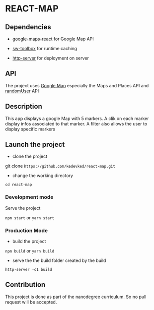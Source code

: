 # REACT-MAP

## Dependencies

- [google-maps-react](https://github.com/google-map-react/google-map-react)
for Google Map API
- [sw-toolbox](https://github.com/GoogleChromeLabs/sw-precache)
for runtime caching

- [http-server](https://github.com/indexzero/http-server) for deployment on server

## API 

The project uses [Google Map](https://developers.google.com/maps/documentation/) 
especially the Maps and Places API
and [randomUser](randomuser) API

## Description

This app displays a google Map with 5 markers. A clik on each marker display
infos associated to that marker. A filter also allows the user to 
display specific markers

## Launch the project

- clone the project

git clone `https://github.com/kedevked/react-map.git`

- change the working directory 

`cd react-map`

### Development mode

Serve the project
 
 `npm start` or `yarn start`

### Production Mode

- build the project

`npm build` or `yarn build`

- serve the the build folder created by the build

`http-server -c1 build`

## Contribution

This project is done as part of the nanodegree curriculum. So no pull request will be accepted.